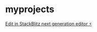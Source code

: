 # myprojects

[Edit in StackBlitz next generation editor ⚡️](https://stackblitz.com/~/github.com/SahilPatel8826/myprojects)
